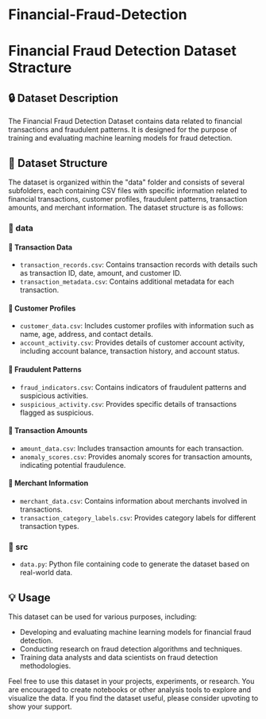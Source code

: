 # Financial-Fraud-Detection

# Financial Fraud Detection Dataset Stracture

## 🔒 Dataset Description
The Financial Fraud Detection Dataset contains data related to financial transactions and fraudulent patterns. It is designed for the purpose of training and evaluating machine learning models for fraud detection.

## 📁 Dataset Structure
The dataset is organized within the "data" folder and consists of several subfolders, each containing CSV files with specific information related to financial transactions, customer profiles, fraudulent patterns, transaction amounts, and merchant information. The dataset structure is as follows:

### 📂 data
#### 📂 Transaction Data
- `transaction_records.csv`: Contains transaction records with details such as transaction ID, date, amount, and customer ID.
- `transaction_metadata.csv`: Contains additional metadata for each transaction.

#### 📂 Customer Profiles
- `customer_data.csv`: Includes customer profiles with information such as name, age, address, and contact details.
- `account_activity.csv`: Provides details of customer account activity, including account balance, transaction history, and account status.

#### 📂 Fraudulent Patterns
- `fraud_indicators.csv`: Contains indicators of fraudulent patterns and suspicious activities.
- `suspicious_activity.csv`: Provides specific details of transactions flagged as suspicious.

#### 📂 Transaction Amounts
- `amount_data.csv`: Includes transaction amounts for each transaction.
- `anomaly_scores.csv`: Provides anomaly scores for transaction amounts, indicating potential fraudulence.

#### 📂 Merchant Information
- `merchant_data.csv`: Contains information about merchants involved in transactions.
- `transaction_category_labels.csv`: Provides category labels for different transaction types.

### 📂 src
- `data.py`: Python file containing code to generate the dataset based on real-world data.

## 💡 Usage
This dataset can be used for various purposes, including:

- Developing and evaluating machine learning models for financial fraud detection.
- Conducting research on fraud detection algorithms and techniques.
- Training data analysts and data scientists on fraud detection methodologies.

Feel free to use this dataset in your projects, experiments, or research. You are encouraged to create notebooks or other analysis tools to explore and visualize the data. If you find the dataset useful, please consider upvoting to show your support.
